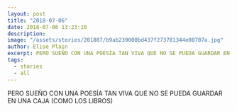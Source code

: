 ```yaml
---
layout: post
title: "2018-07-06"
date: 2018-07-06 13:23:10
description: 
image: "/assets/stories/201807/b9ab239000bd437f273781344e08707a.jpg"
author: Elise Plain
excerpt: PERO SUEÑO CON UNA POESÍA TAN VIVA QUE NO SE PUEDA GUARDAR EN UNA CAJA (COMO LOS LIBROS)
tags: 
  - stories
  - all
---
```


PERO SUEÑO CON UNA POESÍA TAN VIVA QUE NO SE PUEDA GUARDAR EN UNA CAJA (COMO LOS LIBROS)
<p></p>
